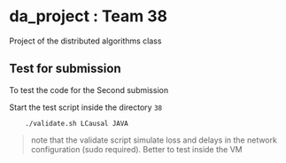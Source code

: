 # da_project : Team 38

Project of the distributed algorithms class

## Test for submission

To test the code for the Second submission

        
Start the test script inside the directory ```38```
        
        ./validate.sh LCausal JAVA
        

> note that the validate script simulate loss and delays in the network configuration (sudo required). Better to test inside the VM
